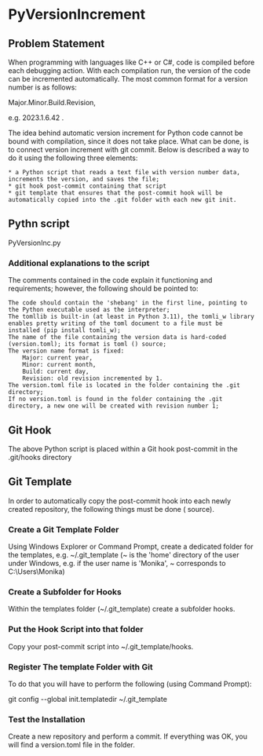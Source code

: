 # PyVersionIncrement
## Problem Statement

When programming with languages like C++ or C#, code is compiled before each debugging action. With each compilation run, the version of the code can be incremented automatically. The most common format for a version number is as follows:

Major.Minor.Build.Revision,

e.g. 2023.1.6.42 .

The idea behind automatic version increment for Python code cannot be bound with compilation, since it does not take place. What can be done, is to connect version increment with git commit. Below is described a way to do it using the following three elements:

    * a Python script that reads a text file with version number data, increments the version, and saves the file;
    * git hook post-commit containing that script
    * git template that ensures that the post-commit hook will be automatically copied into the .git folder with each new git init.
    
 ## Pythn script
 PyVersionInc.py
 
 ### Additional explanations to the script
 The comments contained in the code explain it functioning and requirements; however, the following should be pointed to:

    The code should contain the 'shebang' in the first line, pointing to the Python executable used as the interpreter;
    The tomllib is built-in (at least in Python 3.11), the tomli_w library enables pretty writing of the toml document to a file must be installed (pip install tomli_w);
    The name of the file containing the version data is hard-coded (version.toml); its format is toml () source;
    The version name format is fixed:
        Major: current year,
        Minor: current month,
        Build: current day,
        Revision: old revision incremented by 1.
    The version.toml file is located in the folder containing the .git directory;
    If no version.toml is found in the folder containing the .git directory, a new one will be created with revision number 1;

## Git Hook

The above Python script is placed within a Git hook post-commit in the .git/hooks directory

## Git Template

In order to automatically copy the post-commit hook into each newly created repository, the following things must be done ( source).
### Create a Git Template Folder

Using Windows Explorer or Command Prompt, create a dedicated folder for the templates, e.g. ~/.git_template (~ is the 'home' directory of the user under Windows, e.g. if the user name is 'Monika', ~ corresponds to C:\Users\Monika)
### Create a Subfolder for Hooks

Within the templates folder (~/.git_template) create a subfolder hooks.
### Put the Hook Script into that folder

Copy your post-commit script into ~/.git_template/hooks.
### Register The template Folder with Git

To do that you will have to perform the following (using Command Prompt):

git config --global init.templatedir ~/.git_template

### Test the Installation

Create a new repository and perform a commit. If everything was OK, you will find a version.toml file in the folder.
    

